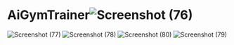 # AiGymTrainer![Screenshot (76)](https://user-images.githubusercontent.com/69863748/191736461-0d6b178b-a9d1-4da8-850b-91d3e32e55db.png)
![Screenshot (77)](https://user-images.githubusercontent.com/69863748/191736482-1c4b2ad2-d908-42fa-a2a5-daaacb4daa51.png)
![Screenshot (78)](https://user-images.githubusercontent.com/69863748/191736496-e2a23a46-64cf-4d79-874f-23e883e59578.png)
![Screenshot (80)](https://user-images.githubusercontent.com/69863748/191736542-466a5fb9-1087-490b-9878-145a871a1eab.png)
![Screenshot (79)](https://user-images.githubusercontent.com/69863748/191736547-743fa8e8-ca96-4f3e-b3ce-112a44be140f.png)
